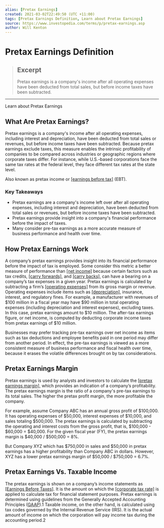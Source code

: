 ```yaml
---
alias: [Pretax Earnings]
created: 2021-03-02T22:49:50 (UTC +11:00)
tags: [Pretax Earnings Definition, Learn about Pretax Earnings]
source: https://www.investopedia.com/terms/p/pretax-earnings.asp
author: Will Kenton
---
```


# Pretax Earnings Definition

> ## Excerpt
> Pretax earnings is a company's income after all operating expenses have been deducted from total sales, but before income taxes have been subtracted.

---

Learn about Pretax Earnings
## What Are Pretax Earnings?

Pretax earnings is a company's income after all operating expenses, including interest and depreciation, have been deducted from total sales or revenues, but before income taxes have been subtracted. Because pretax earnings exclude taxes, this measure enables the intrinsic profitability of companies to be compared across industries or geographic regions where corporate taxes differ. For instance, while U.S.-based corporations face the same tax rates at the federal level, they face different tax rates at the state level.

Also known as pretax income or [[earnings before tax]](https://www.investopedia.com/terms/e/ebt.asp) (EBT).

### Key Takeaways

-   Pretax earnings are a company's income left over after all operating expenses, including interest and depreciation, have been deducted from total sales or revenues, but before income taxes have been subtracted.
-   Pretax earnings provide insight into a company's financial performance before the impact of taxes.
-   Many consider pre-tax earnings as a more accurate measure of business performance and health over time.

## How Pretax Earnings Work

A company’s pretax earnings provides insight into its financial performance before the impact of tax is employed. Some consider this metric a better measure of performance than [[net income]](https://www.investopedia.com/terms/n/netincome.asp) because certain factors such as tax credits, [[carry forwards]](https://www.investopedia.com/terms/l/losscarryforward.asp), and [[carry backs]](https://www.investopedia.com/terms/l/losscarryback.asp), can have a bearing on a company’s tax expenses in a given year. Pretax earnings is calculated by subtracting a firm’s [[operating expenses]](https://www.investopedia.com/terms/o/operating_expense.asp) from its gross margin or revenue. Operating expenses include items such as [[depreciation]](https://www.investopedia.com/terms/d/depreciation.asp), insurance, interest, and regulatory fines. For example, a manufacturer with revenues of $100 million in a fiscal year may have $90 million in total operating expenses (including depreciation and interest expenses), excluding taxes. In this case, pretax earnings amount to $10 million. The after-tax earnings figure, or net income, is computed by deducting corporate income taxes from pretax earnings of $10 million.

Businesses may prefer tracking pre-tax earnings over net income as items such as tax deductions and employee benefits paid in one period may differ from another period. In effect, the pre-tax earnings is viewed as a more consistent measure of business performance and fiscal health over time, because it erases the volatile differences brought on by tax considerations.

## Pretax Earnings Margin

Pretax earnings is used by analysts and investors to calculate the [[pretax earnings margin]](https://www.investopedia.com/terms/p/pretax-margin.asp), which provides an indication of a company’s profitability. The pretax earnings margin is the ratio of a company's pre-tax earnings to its total sales. The higher the pretax profit margin, the more profitable the company.

For example, assume Company ABC has an annual gross profit of $100,000. It has operating expenses of $50,000, interest expenses of $10,000, and sales totaling $500,000. The pretax earnings is calculated by subtracting the operating and interest costs from the gross profit, that is, $100,000 - $60,000 = $40,000. For the given fiscal year (FY), the pretax earnings margin is $40,000 / $500,000 = 8%.

But Company XYZ which has $750,000 in sales and $50,000 in pretax earnings has a higher profitability than Company ABC in dollars. However, XYZ has a lower pretax earnings margin of $50,000 / $750,000 = 6.7%.

## Pretax Earnings Vs. Taxable Income

The pretax earnings is shown on a company’s income statements as [[Earnings Before Taxes]](https://www.investopedia.com/terms/e/ebt.asp). It is the amount on which the [[corporate tax rate]](https://www.investopedia.com/terms/c/corporatetax.asp) is applied to calculate tax for financial statement purposes. Pretax earnings is determined using guidelines from the Generally Accepted Accounting Principles ([GAAP](https://www.investopedia.com/terms/g/gaap.asp)).1 Taxable income, on the other hand, is calculated using tax codes governed by the Internal Revenue Service (IRS). It is the actual amount of income on which the corporation will pay income tax during the accounting period.2
